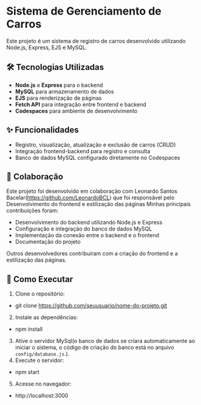 # Sistema de Gerenciamento de Carros  

Este projeto é um sistema de registro de carros desenvolvido utilizando Node.js, Express, EJS e MySQL.  

## 🛠️ Tecnologias Utilizadas  
- **Node.js** e **Express** para o backend  
- **MySQL** para armazenamento de dados  
- **EJS** para renderização de páginas  
- **Fetch API** para integração entre frontend e backend  
- **Codespaces** para ambiente de desenvolvimento  

## ✨ Funcionalidades  
- Registro, visualização, atualização e exclusão de carros (CRUD)  
- Integração frontend-backend para registro e consulta  
- Banco de dados MySQL configurado diretamente no Codespaces  

## 👥 Colaboração  
Este projeto foi desenvolvido em colaboração com Leonardo Santos Bacelar(https://github.com/LeonardoBCL) que foi responsável pelo Desenvolvimento do frontend e estilização das páginas 
Minhas principais contribuições foram:  
- Desenvolvimento do backend utilizando Node.js e Express  
- Configuração e integração do banco de dados MySQL  
- Implementação da conexão entre o backend e o frontend  
- Documentação do projeto  

Outros desenvolvedores contribuíram com a criação do frontend e a estilização das páginas.  

## 🚀 Como Executar  
1. Clone o repositório:
- git clone https://github.com/seuusuario/nome-do-projeto.git
2. Instale as dependências:  
- npm install
3. Ative o servidor MySql(o banco de dados se criara automaticamente ao iniciar o sistema, o código de criação do banco está no arquivo `config/database.js`.).  
4. Execute o servidor:
- npm start
5. Acesse no navegador:  
- http://localhost:3000 


